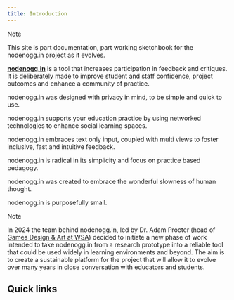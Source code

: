```yaml
---
title: Introduction
---
```


> [!NOTE]
> This site is part documentation, part working sketchbook for the nodenogg.in project as it evolves.

[**nodenogg.in**](https://nodenogg.in) is a tool that increases participation in feedback and critiques. It is deliberately made to improve student and staff confidence, project outcomes and enhance a community of practice.

nodenogg.in was designed with privacy in mind, to be simple and quick to use.

nodenogg.in supports your education practice by using networked technologies to enhance social learning spaces.

nodenogg.in embraces text only input, coupled with multi views to foster inclusive, fast and intuitive feedback.

nodenogg.in is radical in its simplicity and focus on practice based pedagogy.

nodenogg.in was created to embrace the wonderful slowness of human thought.

nodenogg.in is purposefully small.

> [!NOTE]
> In 2024 the team behind nodenogg.in, led by Dr. Adam Procter (head of [Games Design & Art at WSA](https://winchester.games/courseinfo.html)) decided to initiate a new phase of work intended to take nodenogg.in from a research prototype into a reliable tool that could be used widely in learning environments and beyond. The aim is to create a sustainable platform for the project that will allow it to evolve over many years in close conversation with educators and students.

## Quick links

<div class="card-grid">

<CardLink
  title="Thesis"
  description="This project is built on foundational research done by Dr Adam Procter during his practise-based PhD."
  href="https://manifold.soton.ac.uk/"
/>
<CardLink
  title="Principles"
  description="The Principles that guide how every decision behind how this product is made."
  href="/edtech/principles"
/>
<CardLink
  title="Roadmap"
  description="To see how nodenogg.in is evolving and how it will develop in the coming year, see our Roadmap "
  href="/architecture/roadmap"
/>
<CardLink
  title="Architecture"
  description="For a deep dive into how nodenogg.in works, look through the Architecture documentation"
  href="/architecture/01-overview"
/>

</div>

<script setup>
import CardLink from './components/CardLink.vue'
</script>

<style>
.card-grid {
  display: grid;
  grid-template-columns: repeat(auto-fit, minmax(240px, 1fr));
  gap: 1rem;
}
</style>
